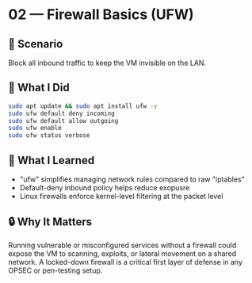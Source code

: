 # 02 — Firewall Basics (UFW)

## 🧩 Scenario  
Block all inbound traffic to keep the VM invisible on the LAN.

## 🔧 What I Did
```bash
sudo apt update && sudo apt install ufw -y
sudo ufw default deny incoming
sudo ufw default allow outgoing
sudo ufw enable
sudo ufw status verbose
```
## 🧠 What I Learned
- "ufw" simplifies managing network rules compared to raw "iptables"
- Default-deny inbound policy helps reduce exopusre
- Linux firewalls enforce kernel-level filtering at the packet level

## 🔒 Why It Matters
Running vulnerable or misconfigured services without a firewall could expose the VM to scanning, exploits, or lateral movement on a shared network. A locked-down firewall is a critical first layer of defense in any OPSEC or pen-testing setup.
